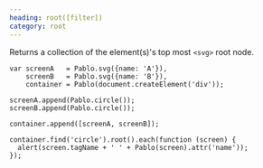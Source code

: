 ```yaml
--- 
heading: root([filter])
category: root
---
```


Returns a collection of the element(s)'s top most `<svg>` root node.

    var screenA   = Pablo.svg({name: 'A'}),
        screenB   = Pablo.svg({name: 'B'}),
        container = Pablo(document.createElement('div'));

    screenA.append(Pablo.circle());
    screenB.append(Pablo.circle());

    container.append([screenA, screenB]);

    container.find('circle').root().each(function (screen) {
      alert(screen.tagName + ' ' + Pablo(screen).attr('name'));
    });